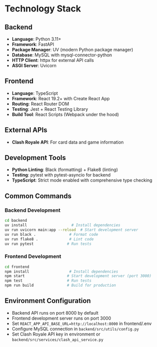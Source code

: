 # Technology Stack

## Backend
- **Language**: Python 3.11+
- **Framework**: FastAPI
- **Package Manager**: UV (modern Python package manager)
- **Database**: MySQL with mysql-connector-python
- **HTTP Client**: httpx for external API calls
- **ASGI Server**: Uvicorn

## Frontend
- **Language**: TypeScript
- **Framework**: React 19.2+ with Create React App
- **Routing**: React Router DOM
- **Testing**: Jest + React Testing Library
- **Build Tool**: React Scripts (Webpack under the hood)

## External APIs
- **Clash Royale API**: For card data and game information

## Development Tools
- **Python Linting**: Black (formatting) + Flake8 (linting)
- **Testing**: pytest with pytest-asyncio for backend
- **TypeScript**: Strict mode enabled with comprehensive type checking

## Common Commands

### Backend Development
```bash
cd backend
uv install                    # Install dependencies
uv run uvicorn main:app --reload  # Start development server
uv run black .               # Format code
uv run flake8 .              # Lint code
uv run pytest               # Run tests
```

### Frontend Development
```bash
cd frontend
npm install                  # Install dependencies
npm start                   # Start development server (port 3000)
npm test                    # Run tests
npm run build               # Build for production
```

## Environment Configuration
- Backend API runs on port 8000 by default
- Frontend development server runs on port 3000
- Set `REACT_APP_API_BASE_URL=http://localhost:8000` in frontend/.env
- Configure MySQL connection in `backend/src/utils/config.py`
- Set Clash Royale API key in environment or `backend/src/services/clash_api_service.py`